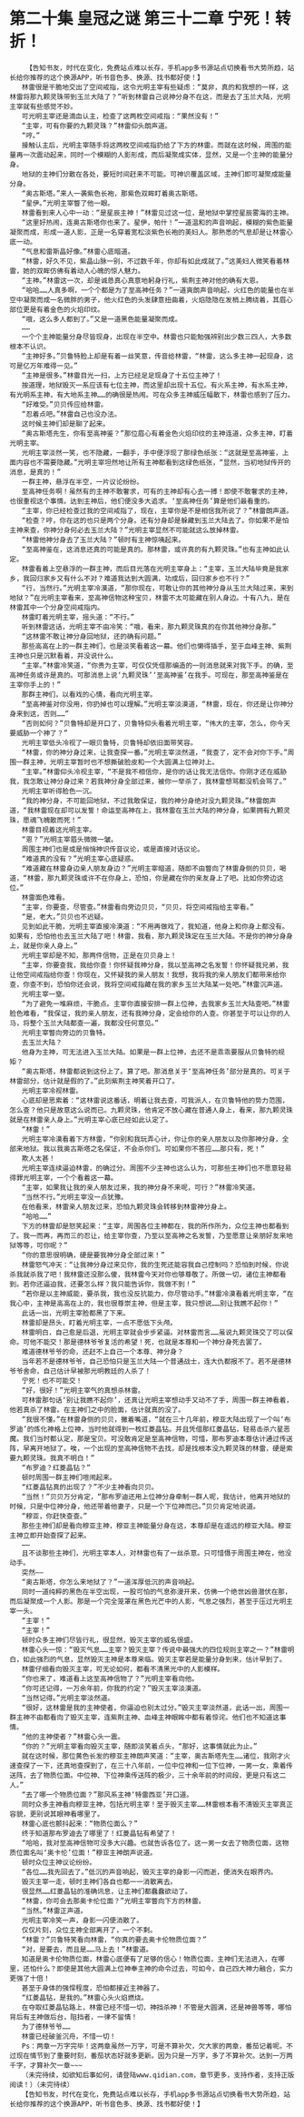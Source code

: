 # 第二十集 皇冠之谜 第三十二章 宁死！转折！
        【告知书友，时代在变化，免费站点难以长存，手机app多书源站点切换看书大势所趋，站长给你推荐的这个换源APP，听书音色多、换源、找书都好使！】
       林雷很是干脆地交出了空间戒指，这令光明主宰有些疑虑：“莫非，真的和我想的一样，这林雷将那九颗灵珠带到玉兰大陆了？”听到林雷自己说神分身不在这，而是去了玉兰大陆，光明主宰就有些感觉不妙。
       可光明主宰还是滴血认主，检查了这两枚空间戒指：“果然没有！”
       “主宰，可有你要的九颗灵珠？”林雷仰头朗声道。
       “哼。”
       接触认主后，光明主宰随手将这两枚空间戒指扔给了下方的林雷。而就在这时候，周围的能量再一次震动起来，同时一个模糊的人影形成，而后凝聚成实体，显然，又是一个主神的能量分身。
       地狱的主神们分散在各处，要短时间赶来不可能。可神识覆盖区域，主神们即可凝聚成能量分身。
       “奥古斯塔。”来人一袭紫色长袍，那紫色双眸盯着奥古斯塔。
       “星伊。”光明主宰瞥了他一眼。
       林雷看到来人心中一动：“是星辰主神！”林雷见过这一位，是地狱中掌控星辰雾海的主神。
       “这里好热闹，连奥古斯塔你也来了。星伊，帕什！”一道温和的声音响起，模糊的紫色能量凝聚而成，形成一道人影，正是一名穿着宽松淡紫色长袍的美妇人。那熟悉的气息却是让林雷心底一动。
       “气息和雷斯晶好像。”林雷心底暗道。
       “林雷，好久不见，紫晶山脉一别，不过数千年，你却有如此成就了。”这美妇人微笑看着林雷，她的双眸仿佛有着动人心魄的惊人魅力。
       “主神。”林雷这一次，却是诚恳真心真意地躬身行礼，紫荆主神对他的确有大恩。
       “哈哈……人真多啊，一个个都是为了至高神任务？”一道爽朗声音响起，火红色的能量也在半空中凝聚而成一名微胖的男子，他火红色的头发肆意扭曲着，火焰隐隐在发梢上腾绕着，其眉心部位更是有着金色的火焰印纹。
       “哦，这么多人都到了。”又是一道黑色能量凝聚而成。
       ……
       一个个主神能量分身尽皆现身，出现在半空中。林雷也只能勉强辨别出少数三四人，大多数根本不认识。
       “主神好多。”贝鲁特脸上却是有着一丝笑意，传音给林雷，“林雷，这么多主神一起现身，这可是亿万年难得一见。”
       “主神是很多。”林雷目光一扫，上方已经足足现身了十五位主神了！
       按道理，地狱毁灭一系应该有七位主神，而这里却出现十五位。有火系主神，有水系主神，有光明系主神，有大地系主神……的确很是热闹。可在众多主神威压幅散下，林雷也感到了压力。
       “好难受。”贝贝传应给林雷。
       “忍着点吧。”林雷自己也没办法。
       这时候主神们却是聊了起来。
       “奥古斯塔先生，你有至高神鉴？”那位眉心有着金色火焰印纹的主神连道，众多主神，盯着光明主宰。
       光明主宰淡然一笑，也不隐藏，一翻手，手中便浮现了那绿色纸张：“这就是至高神鉴，上面内容也不需要隐藏。”光明主宰坦然地让所有主神都看到这绿色纸张，“显然，当初地狱传开的消息，是真的！”
       一群主神，悬浮在半空，一片议论纷纷。
       至高神任务啊！虽然有的主神不敢奢求，可有的主神却有心去一搏！即使不敢奢求的主神，也很重视这个事情。达到主神后，他们便没多大追求。‘至高神任务’算是他们最看重的。
       “主宰，你已经检查过我的空间戒指了，现在，主宰你是不是相信我所说了？”林雷朗声道。
       “检查？哼，你在这的也只是两个分身。还有分身却是躲藏到玉兰大陆去了。你如果不是怕主神来查，你神分身何必去玉兰大陆？”光明主宰显然不可能就这么放掉林雷。
       “林雷他神分身去了玉兰大陆？”顿时有主神惊咦起来。
       “至高神鉴在，这消息还真的可能是真的。那林雷，或许真的有九颗灵珠。”也有主神如此认定。
       林雷看着上空悬浮的一群主神，而后目光落在光明主宰身上：“主宰，玉兰大陆毕竟是我家乡，我回归家乡又有什么不对？难道我达到大圆满，功成后，回归家乡也不行？”
       “行，当然行。”光明主宰冷漠道，“那你现在，可敢让你的其他神分身从玉兰大陆过来，来到地狱？”在光明主宰看来，至高神信物这种宝贝，林雷不太可能藏在别人身边。十有八九，是在林雷其中一个分身空间戒指内。
       林雷盯着光明主宰，摇头道：“不行。”
       听到林雷这话，光明主宰不由冷笑：“哦，看来，那九颗灵珠真的在你其他神分身那。”
       “这林雷不敢让神分身回地狱，还的确有问题。”
       那些高高在上的一群主神们，也是淡笑看着这一幕。他们也懒得插手，至于血峰主神、紫荆主神也只是沉默看着，并没说什么。
       “主宰。”林雷冷笑道，“你贵为主宰，可仅仅凭借那编造的一则消息就来对我下手。的确，至高神任务或许是真的。可那消息上说‘九颗灵珠’‘至高神鉴’在我手。可现在，那至高神鉴是在主宰你手上的！”
       那群主神们，以看戏的心情，看向光明主宰。
       “至高神鉴对你没用，你扔掉也可以理解。”光明主宰淡漠道，“林雷，现在，你还是让你神分身来到这，否则……”
       “否则如何？”贝鲁特却是开口了，贝鲁特仰头看着光明主宰，“伟大的主宰，怎么，你今天要威胁一个神了？”
       光明主宰低头冷视了一眼贝鲁特，贝鲁特却依旧面带笑容。
       “林雷，你的神分身过来，让我查探一番。”光明主宰淡然道，“我查了，定不会对你下手。”周围一群主神，光明主宰暂时也不想撕破脸皮和一个大圆满上位神对上。
       “主宰。”林雷仰头冷视主宰，“不是我不相信你，是你的话让我无法信你。你刚才还在威胁我，我怎敢让神分身过来？若我神分身全部过来，被你一举杀了，我林雷想骂都没机会骂了。”
       光明主宰听得脸色一沉。
       “我的神分身，不可能回地狱，不过我敢保证，我的神分身绝对没九颗灵珠。”林雷朗声道，“我林雷现在却可以发誓！命运至高神在上，我林雷在玉兰大陆的神分身，如果拥有九颗灵珠，愿魂飞魄散而死！”
       林雷目视着这光明主宰。
       “恩？”光明主宰眉头微微一皱。
       周围主神们也是或是悄悄神识传音议论，或是直接对话议论。
       “难道真的没有？”光明主宰心底疑惑。
       “难道藏在林雷身边亲人朋友身边？”光明主宰暗道，随即不由瞥向了林雷身侧的贝贝，喝道，“林雷，那九颗灵珠或许不在你身上，恐怕，你是藏在你的亲友身上了吧。比如你旁边这位。”
       林雷面色难看。
       “主宰，你要查，尽管查。”林雷看向旁边贝贝，“贝贝，将空间戒指给主宰看。”
       “是，老大。”贝贝也不迟疑。
       见到如此干脆，光明主宰直接冷漠道：“不用再做戏了，我知道，他身上和你身上都没有。如果有，恐怕他也去玉兰大陆了吧！林雷，我看，那九颗灵珠定在玉兰大陆。不是你的神分身身上，就是你亲人身上。”
       光明主宰却是不知，那两件信物，正是在贝贝身上！
       “主宰，你要查我，我给你查！你怀疑我神分身，我以至高神之名发誓！你怀疑我兄弟，我让他空间戒指给你查！你现在，又怀疑我的亲人朋友！我想，我将我的亲人朋友们都带来给你查，你查不到，恐怕你还会说，我将空间戒指藏在我的家乡玉兰大陆某一处吧。”林雷沉声道。
       光明主宰一窒。
       “为了避免一堆麻烦，干脆点。主宰你直接安排一群上位神，去我家乡玉兰大陆查吧。”林雷脸色难看，“我保证，我的亲人朋友，还有我神分身，定会给你的人查。你甚至于可以让你的人马，将整个玉兰大陆都查一遍，我都没任何意见。”
       光明主宰瞥向旁边的贝鲁特。
       去玉兰大陆？
       他身为主神，可无法进入玉兰大陆。如果是一群上位神，去还不是乖乖要服从贝鲁特的规矩？
       “奥古斯塔，林雷都说到这份上了。算了吧。那消息关于‘至高神任务’部分是真的。可关于林雷部分，估计就是假的了。”此刻紫荆主神笑着开口了。
       光明主宰冷视林雷。
       心底却是思索着：“这林雷说这番话，明着让我去查，可我派人，在贝鲁特他的势力范围，怎么查？他只是故意这么说而已。九颗灵珠，他肯定不放心藏在普通人身上，看来，那九颗灵珠就是在林雷亲人身上。”光明主宰心底已经如此认定了。
       “林雷！”
       光明主宰冷漠看着下方林雷，“你别和我玩弄心计，你让你的亲人朋友以及你那神分身，全部来地狱。我以我奥古斯塔之名保证，不会杀你们。可如果你不答应……那只有，死！”
       欺人太甚！
       光明主宰连续逼迫林雷，的确过分。周围不少主神也这么认为，可那些主神们也不愿意轻易得罪光明主宰，一个个看着这一幕。
       “主宰，如果我让我的亲人朋友过来，我的神分身不来呢，可行？”林雷冷笑道。
       “当然不行。”光明主宰没一点犹豫。
       在他看来，林雷亲人朋友过来，恐怕九颗灵珠会转移到林雷神分身上。
       “哈哈……”
       下方的林雷却是怒笑起来：“主宰，周围各位主神都在，我的所作所为，众位主神也都看到了。我一而再，再而三的忍让，给主宰你查，乃至以至高神之名发誓，乃至愿意让亲朋好友来地狱等等，可你呢？”
       “你的意思很明确，硬是要我神分身全部过来！”
       林雷怒气冲天：“让我神分身过来见你，我的生死还能容我自己控制吗？恐怕到时候，你说杀我就杀我了吧！我林雷还没那么傻，我林雷今天对你也够尊敬了。所做一切，诸位主神都看到。若你还逼迫我，还要怎么样？我只能告诉你，我做不到！”
       “若你是以主神威能，要杀我，我也没反抗能力，你尽管动手。”林雷冷漠看着光明主宰，“在我心中，主神是高高在上的，我也很尊崇主神，但是主宰，我只想说……别让我瞧不起你！”
       此话一出，光明主宰脸都黑了下来。
       林雷却是昂头，盯着光明主宰，一点不愿低下头颅。
       林雷明白，自己愈是后退，光明主宰就会步步紧逼。对林雷而言……虽说九颗灵珠交了可以保命。可他不能交！那是德林爷爷复活的希望！死，也就是本尊和一个神分身死去罢了。
       难道德林爷爷的命，还赶不上自己一个本尊、神分身？
       当年若不是德林爷爷，自己恐怕只是玉兰大陆一个普通战士，连大仇都报不了。若不是德林爷爷舍命，自己估计早被那光明教廷的人杀了！
       宁死！也不可能交！
       “好，很好！”光明主宰气的真想杀林雷。
       可林雷那句话‘别让我瞧不起你’，还真让光明主宰想动手又动不了手，周围一群主神看着，他若真杀了林雷。在主神们之中的脸面，估计就真的没了。
       “我很不懂。”在林雷身侧的贝贝，撇着嘴道，“就在三十几年前，穆亚大陆出现了一个叫‘布罗迪’的炼化神格上位神，当时他就得到一枚红菱晶钻。并且凭借那红菱晶钻，轻易击杀六星恶魔。我们当时都认定，那是宝贝。可没敢肯定是至高神信物，可惜，那布罗迪本尊估计通过传送阵，早离开地狱了。唉，一个出现的至高神信物不去找，却是找根本没九颗灵珠的林雷，硬是索要九颗灵珠。我真不明白！”
       “布罗迪？红菱晶钻？”
       顿时周围一群主神们喧闹起来。
       “红菱晶钻真的出现了？”不少主神看向贝贝。
       “当然！”贝贝万分肯定，“那布罗迪还用上位神分身牵制一群人呢，我估计，他离开地狱的时候，只是中位神分身，他还带着他妻子，只是一个下位神而已。”贝贝肯定地说道。
       “穆亚，你赶快查查。”
       那些主神们却是看向穆亚主神，穆亚主神能量分身在这，本尊却是在遥远的穆亚大陆。穆亚主神立即开始查探了起来。
       ……
       且不谈那些主神们，光明主宰本人，对林雷也有了一丝杀意。只可惜慑于周围主神在，他没动手。
       突然——
       “奥古斯塔，你怎么来地狱了？”一道浑厚低沉的声音响起。
       同时一道纯粹的黑色在半空出现，一股可怕的气息弥漫开来，仿佛一个绝世凶兽潜伏在那，而后凝聚成一个人影。那是一个完全笼罩在黑色光芒中的人影，气息之强烈，甚至于压过光明主宰一头。
       “主宰！”
       “主宰！”
       顿时众多主神们尽皆行礼，很显然，毁灭主宰的威名很盛。
       林雷心头一惊：“毁灭气息……主宰？毁灭主宰？传说中最强大的四位规则主宰之一？”林雷明白，如此强烈的气息，显然毁灭主神是本尊来临。毁灭主宰若是能量分身到来，估计早到了。
       林雷仔细看向毁灭主宰，可无论如何，都看不清黑光中的人影模样。
       “你也来了，难道看上这至高神信物了？”光明主宰看向他。
       “你可还记得，一万余年前，你我的约定？”毁灭主宰淡漠道。
       “当然记得。”光明主宰淡然道。
       “很好，这林雷是我的主神使者，你逼迫也别太过分。”毁灭主宰淡然道，此话一出，周围一群主神不由都看向了毁灭主宰，连紫荆主神、血峰主神眼眸中都有着惊诧。他们也不知道这事情。
       “他的主神使者？”林雷心头一震。
       “你的？”光明主宰看向毁灭主宰，随即淡笑着点头，“那好，这事情就此为止。”
       就在这时候，那位黄色长发的穆亚主神朗声笑道：“主宰，奥古斯塔先生……诸位，我刚才火速查探了一下，还真地查探到了，在三十八年前，一位中位神和一位下位神，一男一女，乘着传送阵，去了物质位面。中位神、下位神乘传送阵的极少，三十余年前的时间段，更是只有这二人。”
       “去了哪一个物质位面？”那风系主神‘特雷西亚’开口道。
       同时众多主神看向穆亚主神，包括光明主宰！至于毁灭主宰……林雷根本看不清毁灭主宰真正容貌，更别说其眼神看哪里了。
       林雷心底也颤抖起来：“物质位面么？”
       终于知道那布罗迪去了哪里了！红菱晶钻有希望了！
       “哈哈，我对至高神信物可没多大兴趣。也就告诉各位了。这一男一女去了物质位面，这物质位面名叫‘奥卡伦’位面！”穆亚主神朗声说道。
       顿时众位主神议论纷纷。
       “各位……我先回去了。”低沉的声音响起，毁灭主宰的身影一闪而逝，便消失在眼界内。
       毁灭主宰一走，顿时主神们各自也都一一消散离去。
       很显然……红菱晶钻的准确讯息，让主神们都蠢蠢欲动了。
       “林雷，你可会去那奥卡伦位面？”光明主宰瞥向下方的林雷。
       “当然。”林雷正声道。
       光明主宰冷笑一声，身影一闪便消散了。
       仅仅片刻，众位主神全部离开了，一个不剩。
       “林雷？”贝鲁特笑看向林雷，“你真的要去奥卡伦物质位面？”
       “对，是要去，而且是……马上去！”林雷道。
       知道是奥卡伦物质位面，林雷心底便有了足够的信心！物质位面，主神们无法进入，在哪里，还怕什么？即使是其他大圆满上位神奉主神的命令过去，可如今，自己四大神力融合，实力更强了十倍！
       甚至于身体的强悍程度，恐怕都接近主神器了。
       “红菱晶钻，是我的。”林雷心头火焰燃烧。
       在夺取红菱晶钻路上，林雷已经不惜一切，神挡杀神！不管是大圆满，还是神兽等等，哪怕背后有主神做后台，阻挡者，一律不留情！
       为了德林爷爷……
       林雷已经破釜沉舟，不惜一切！
       Ps：两章一万字完毕！这两章虽然一万字，可是不算补欠，欠大家的两章，番茄记着呢。不过现在情节到了重要时刻，番茄状态好就多更新。因为只是一万字，多了不算补欠。达到一万两千字，才算补欠一章~~~
       （未完待续，如欲知后事如何，请登陆www.qidian.com，章节更多，支持作者，支持正版阅读！）（未完待续）
       【告知书友，时代在变化，免费站点难以长存，手机app多书源站点切换看书大势所趋，站长给你推荐的这个换源APP，听书音色多、换源、找书都好使！】